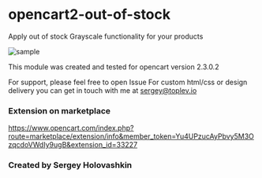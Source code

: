 # opencart2-out-of-stock
Apply out of stock Grayscale functionality for your products

![sample](https://image.opencart.com/original/5a7fda2521cd7.jpg)

This module was created and tested for opencart version 2.3.0.2

For support, please feel free to open Issue
For custom html/css or design delivery you can get in touch with me at sergey@toplev.io

### Extension on marketplace
https://www.opencart.com/index.php?route=marketplace/extension/info&member_token=Yu4UPzucAyPbvy5M3OzqcdoVWdIy9ugB&extension_id=33227

### Created by Sergey Holovashkin
